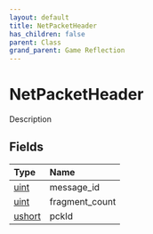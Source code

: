 ```yaml
---
layout: default
title: NetPacketHeader
has_children: false
parent: Class
grand_parent: Game Reflection
---
```

# NetPacketHeader
Description 

## Fields

| Type | Name |
|:----------|:--------------|
| [uint](/riftbreaker-wiki/docs/game-reflection/components/uint/) | message_id |
| [uint](/riftbreaker-wiki/docs/game-reflection/components/uint/) | fragment_count |
| [ushort](/riftbreaker-wiki/docs/game-reflection/enums/ushort/) | pckId |

